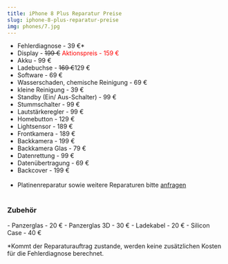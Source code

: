```yaml
---
title: iPhone 8 Plus Reparatur Preise
slug: iphone-8-plus-reparatur-preise
img: phones/7.jpg
---
```


- Fehlerdiagnose - 39 €*
- Display - <s>199 €</s> <font color=red> Aktionspreis - 159 €</font>
- Akku - 99 €
- Ladebuchse - <s>169 €</s><front color=red>129 €</front>
- Software - 69 €
- Wasserschaden, chemische Reinigung - 69 €
- kleine Reinigung - 39 €
- Standby (Ein/ Aus-Schalter) - 99 €
- Stummschalter - 99 €
- Lautstärkeregler - 99 €
- Homebutton - 129 €
- Lightsensor - 189 €
- Frontkamera - 189 €
- Backkamera - 199 €
- Backkamera Glas - 79 €
- Datenrettung - 99 €
- Datenübertragung - 69 €
- Backcover - 199 €<br><br>
- Platinenreparatur sowie weitere Reparaturen bitte <a href="/kontakt">anfragen</a>
<br></br>
<h3>Zubehör</h3>
- Panzerglas - 20 €
- Panzerglas 3D - 30 €
- Ladekabel - 20 €
- Silicon Case - 40 €

*Kommt der Reparaturauftrag zustande, werden keine zusätzlichen Kosten für die Fehlerdiagnose berechnet.
